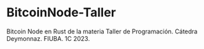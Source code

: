 # BitcoinNode-Taller
Bitcoin Node en Rust de la materia Taller de Programación. Cátedra Deymonnaz. FIUBA. 1C 2023.
